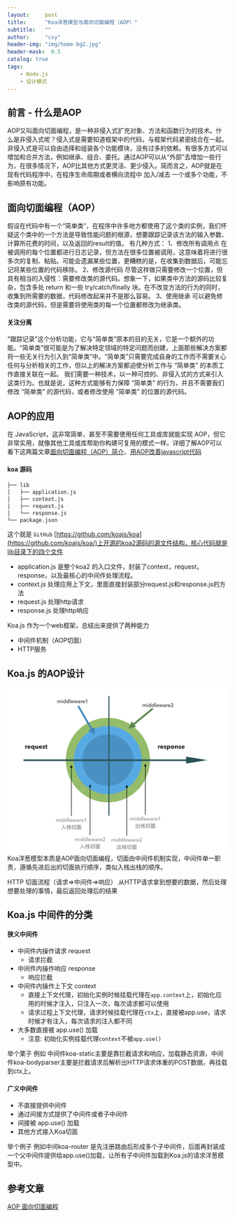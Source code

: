 ```yaml
---
layout:     post
title:      "Koa洋葱模型与面向切面编程（AOP）"
subtitle:   ""
author:     "csy"
header-img: "img/home-bg2.jpg"
header-mask:  0.5
catalog: true
tags:
    - Node.js
    - 设计模式
---
```


## 前言 - 什么是AOP

AOP又叫面向切面编程，是一种非侵入式扩充对象、方法和函数行为的技术。什么是非侵入式呢？侵入式是需要知道框架中的代码，与框架代码紧密结合在一起。非侵入式是可以自由选择和组装各个功能模块，没有过多的依赖。有很多方式可以增加和合并方法，例如继承、组合、委托。通过AOP可以从“外部”去增加一些行为，在很多情况下，AOP比其他方式更灵活、更少侵入。简而言之，AOP就是在现有代码程序中，在程序生命周期或者横向流程中 加入/减去 一个或多个功能，不影响原有功能。

## 面向切面编程（AOP）
假设在代码中有一个“简单类”，在程序中许多地方都使用了这个类的实例，我们怀疑这个类中的一个方法是导致性能问题的根源，想要跟踪记录该方法的输入参数、计算所花费的时间，以及返回的result的值。
有几种方式：
1、修改所有调用点
在被调用的每个位置都进行日志记录，但方法在很多位置被调用，这意味着将进行很多次的复制、粘贴。可能会遗漏某些位置，更糟糕的是，在收集到数据后，可能忘记将某些位置的代码移除。
2、修改源代码
尽管这样做只需要修改一个位置，但具有相当的入侵性：需要修改类的源代码。想象一下，如果类中方法的源码比较复杂，包含多处 return 和一些 try/catch/finally 块。在不改变方法的行为的同时，收集到所需要的数据，代码修改起来并不是那么容易。
3、使用继承
 可以避免修改类的源代码，但是需要将使用类的每一个位置都修改为继承类。

#### 关注分离
"跟踪记录"这个分析功能，它与“简单类”原本的目的无关，它是一个额外的功能。“简单类”很可能是为了解决特定领域的特定问题而创建，上面那些解决方案都将一些无关行为引入到“简单类”中。“简单类”只需要完成自身的工作而不需要关心任何与分析相关的工作，但以上的解决方案都迫使分析工作与 “简单类” 的本质工作直接关联在一起。
我们需要一种技术，以一种可控的、非侵入式的方式来引入这类行为。也就是说，这种方式能够有力保障 “简单类” 的行为，并且不需要我们修改 “简单类” 的源代码，或者修改使用 “简单类” 的位置的源代码。

## AOP的应用
在 JavaScript，这非常简单，甚至不需要使用任何工具或库就能实现 AOP，但它非常实用，就像其他工具或库帮助你构建可复用的模式一样。详细了解AOP可以看下这两篇文章[面向切面编程（AOP）简介](http://know.cujojs.com/tutorials/aop/intro-to-aspect-oriented-programming)、[用AOP改善javascript代码](http://www.alloyteam.com/2013/08/yong-aop-gai-shan-javascript-dai-ma/)

#### koa 源码
```
├── lib
│   ├── application.js
│   ├── context.js
│   ├── request.js
│   └── response.js
└── package.json
```
这个就是 `GitHub` [https://github.com/koajs/koa](https://github.com/koajs/koa/)上开源的koa2源码的源文件结构，核心代码就是lib目录下的四个文件

- application.js 是整个koa2 的入口文件，封装了context，request，response，以及最核心的中间件处理流程。
- context.js   处理应用上下文，里面直接封装部分request.js和response.js的方法
- request.js   处理http请求
- response.js  处理http响应

Koa.js 作为一个web框架，总结出来提供了两种能力
- 中间件机制（AOP切面）
- HTTP服务

## Koa.js 的AOP设计
![koa](/img/koa/koa.png)
Koa洋葱模型本质是AOP面向切面编程，切面由中间件机制实现，中间件单一职责，遵循先进后出的切面执行顺序，类似入栈出栈的顺序。

HTTP 切面流程（请求=>中间件=>响应）
从HTTP请求拿到想要的数据，然后处理想要处理的事情，最后返回处理后的结果

## Koa.js 中间件的分类

#### 狭义中间件
- 中间件内操作请求 request 
    - 请求拦截
- 中间件内操作响应 response
    - 响应拦截
- 中间件内操作上下文 context
    - 直接上下文代理，初始化实例时候挂载代理在`app.context`上，初始化应用的时候才注入，只注入一次，每次请求都可以使用
    - 请求过程上下文代理，请求时候挂载代理在`ctx`上，直接被app.use，请求时候才有注入，每次请求的注入都不同
- 大多数直接被 app.use() 加载
    - 注意: 初始化实例挂载代理`context`不被`app.use()`

举个栗子 例如 中间件koa-static主要是靠拦截请求和响应，加载静态资源，中间件koa-bodyparser主要是拦截请求后解析出HTTP请求体重的POST数据，再挂载到ctx上。

####  广义中间件
- 不直接提供中间件
- 通过间接方式提供了中间件或者子中间件
- 间接被 app.use() 加载
- 其他方式接入Koa切面

举个例子 例如中间koa-router 是先注册路由后形成多个子中间件，后面再封装成一个父中间件提供给app.use()加载，让所有子中间件加载到Koa.js的请求洋葱模型中。


## 参考文章

[AOP 面向切面编程](https://github.com/chenshenhai/koajs-design-note/blob/master/note/chapter02/01.md)
